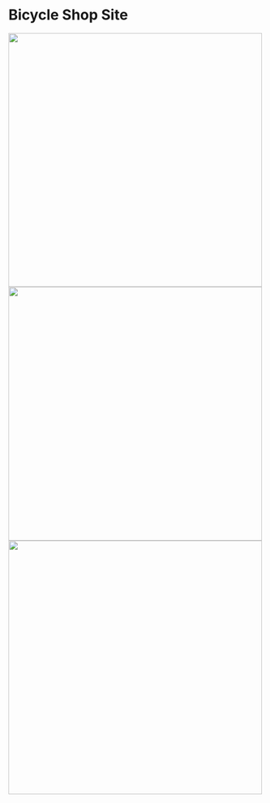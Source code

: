 <h1>
  Bicycle Shop Site
</h1>
<p>
  <img src="https://github.com/NotGasaiYuno/my-programming-projects/blob/main/Attachments/1.png" width="500px" />
  <img src="https://github.com/NotGasaiYuno/my-programming-projects/blob/main/Attachments/2.png" width="500px"/>
  <img src="https://github.com/NotGasaiYuno/my-programming-projects/blob/main/Attachments/3.png" width="500px"/>
</p>
